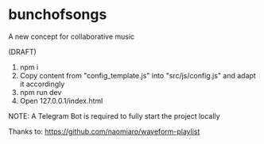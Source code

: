 # bunchofsongs
A new concept for collaborative music

(DRAFT)

1. npm i
2. Copy content from "config_template.js" into "src/js/config.js" and adapt it accordingly
3. npm run dev
4. Open 127.0.0.1/index.html

NOTE: A Telegram Bot is required to fully start the project locally

Thanks to:
https://github.com/naomiaro/waveform-playlist
